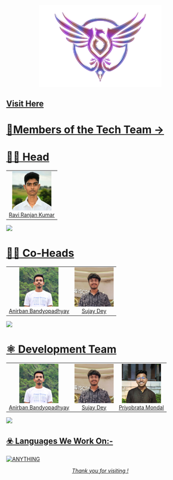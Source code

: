 

<div align=center>

<br>


<img height=220 src="/images/newlogo.png" alt="Samarth logo">

<br>

  
  
</div>

<!--  [Visit Here!](https://www.samarthtmsl.live/) -->
<h2 align="centre" > <a href="https://www.samarthtmsl.vercel.app/"> Visit Here</h2>
  
# 💫Members of the Tech Team ->


# :man_technologist: Head
<table><tbody><tr>

<td align="center"><a href="https://github.com/iam-ravi-12" target="_blank" rel="nofollow"><img src="./images/RaviRanjan.jpg" width="105" alt="@Ravi Ranjan" style="max-width:100%;" width="85px;"><br/>Ravi Ranjan Kumar </a> </td>

</table>

 ![](https://www.animatedimages.org/data/media/562/animated-line-image-0381.gif)

# :man_technologist: Co-Heads
<table><tbody><tr>
  
   <td align="center"><a href="https://github.com/anirban12x" target="_blank" rel="nofollow"><img src="./images/Anirban.jpg" width="105" alt="@Anirban" style="max-width:100%;" width="85px;"><br/>Anirban Bandyopadhyay</a> </td>

   <td align="center"><a href="https://github.com/sujayx07" target="_blank" rel="nofollow"><img src="./images/Sujay.jpg" width="105" alt="@Sujay" style="max-width:100%;" width="85px;"><br/>Sujay Dey</a> </td>

</table>

  ![](https://www.animatedimages.org/data/media/562/animated-line-image-0381.gif)
# :atom_symbol: Development Team
<table><tbody><tr>
  
  <td align="center"><a href="https://github.com/anirban12x" target="_blank" rel="nofollow"><img src="./images/Anirban.jpg" width="105" alt="@Anirban" style="max-width:100%;" width="85px;"><br/>Anirban Bandyopadhyay</a> </td>

  
   <td align="center"><a href="https://github.com/sujayx07" target="_blank" rel="nofollow"><img src="./images/Sujay.jpg" width="105" alt="@Sujay" style="max-width:100%;" width="85px;"><br/>Sujay Dey</a> </td>

   <td align="center"><a href="https://github.com/darkhorse404" target="_blank" rel="nofollow"><img src="./images/Priyobrata.jpg" width="105" alt="@Priyobrata" style="max-width:100%;" width="85px;"><br/>Priyobrata Mondal</a> </td>


 </tr></tbody></table>

 ![](https://www.animatedimages.org/data/media/562/animated-line-image-0381.gif)

<div align=left> 
  
## :biohazard: Languages We Work On:-
<p><img align="center" src="https://github-readme-stats-git-masterrstaa-rickstaa.vercel.app/api/top-langs?username=SamarthTech&langs_count=12&show_icons=true&theme=highcontrast&locale=en&layout=compact" alt="ANYTHING" /></p>

</div>
 <p align="center"><i> Thank you for visiting !</i></p>
